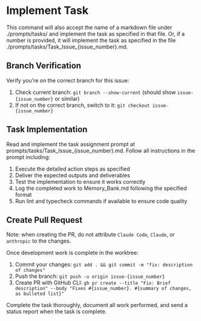 # Implement Task

This command will also accept the name of a markdown file under ./prompts/tasks/ and implement the task as specified in that file.  Or, if a number is provided, it will implement the task as specified in the file ./prompts/tasks/Task_Issue_{issue_number}.md.

## Branch Verification
Verify you're on the correct branch for this issue:

1. Check current branch: `git branch --show-current` (should show `issue-{issue_number}` or similar)
2. If not on the correct branch, switch to it: `git checkout issue-{issue_number}`

## Task Implementation
Read and implement the task assignment prompt at prompts/tasks/Task_Issue_{issue_number}.md. Follow all instructions in the prompt including:

1. Execute the detailed action steps as specified
2. Deliver the expected outputs and deliverables
3. Test the implementation to ensure it works correctly
4. Log the completed work to Memory_Bank.md following the specified format
5. Run lint and typecheck commands if available to ensure code quality

## Create Pull Request

Note: when creating the PR, do not attribute `Claude Code`, `Claude`, or `anthropic` to the changes.

Once development work is complete in the worktree:

1. Commit your changes: `git add . && git commit -m "fix: description of changes"`
2. Push the branch: `git push -u origin issue-{issue_number}`
3. Create PR with GitHub CLI: `gh pr create --title "Fix: Brief description" --body "Fixes #{issue_number}. #{summary of changes, as bulleted list}"`

Complete the task thoroughly, document all work performed, and send a status report when the task is complete.